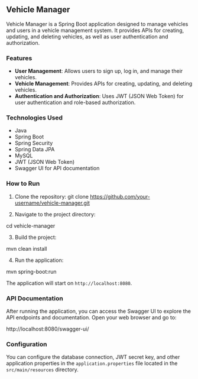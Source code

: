 ## Vehicle Manager

Vehicle Manager is a Spring Boot application designed to manage vehicles and users in a vehicle management system. It provides APIs for creating, updating, and deleting vehicles, as well as user authentication and authorization.

### Features

- **User Management**: Allows users to sign up, log in, and manage their vehicles.
- **Vehicle Management**: Provides APIs for creating, updating, and deleting vehicles.
- **Authentication and Authorization**: Uses JWT (JSON Web Token) for user authentication and role-based authorization.

### Technologies Used

- Java
- Spring Boot
- Spring Security
- Spring Data JPA
- MySQL
- JWT (JSON Web Token)
- Swagger UI for API documentation

### How to Run

1. Clone the repository:
   git clone https://github.com/your-username/vehicle-manager.git

2. Navigate to the project directory:

cd vehicle-manager

3. Build the project:

mvn clean install

4. Run the application:

mvn spring-boot:run

The application will start on `http://localhost:8080`.

### API Documentation

After running the application, you can access the Swagger UI to explore the API endpoints and documentation. Open your web browser and go to:

http://localhost:8080/swagger-ui/

### Configuration

You can configure the database connection, JWT secret key, and other application properties in the `application.properties` file located in the `src/main/resources` directory.
